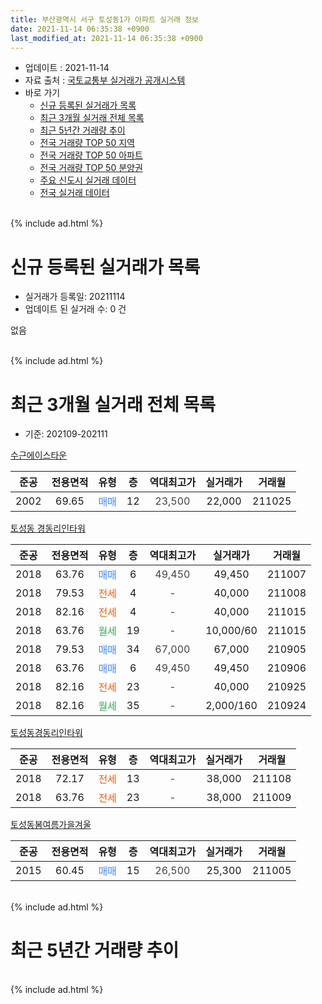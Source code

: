 ```yaml
---
title: 부산광역시 서구 토성동1가 아파트 실거래 정보
date: 2021-11-14 06:35:38 +0900
last_modified_at: 2021-11-14 06:35:38 +0900
---
```


* 업데이트 : 2021-11-14
* 자료 출처 : [국토교통부 실거래가 공개시스템](http://rt.molit.go.kr)
* 바로 가기
    * [신규 등록된 실거래가 목록](#신규-등록된-실거래가-목록)
    * [최근 3개월 실거래 전체 목록](#최근-3개월-실거래-전체-목록)
    * [최근 5년간 거래량 추이](#최근-5년간-거래량-추이)
    * [전국 거래량 TOP 50 지역](https://inasie.github.io/apt-trade-info/최근-3개월-전국에서-가장-거래가-많이-발생한-지역)
    * [전국 거래량 TOP 50 아파트](https://inasie.github.io/apt-trade-info/최근-3개월-전국에서-가장-거래가-많이-발생한-아파트)
    * [전국 거래량 TOP 50 분양권](https://inasie.github.io/apt-trade-info/최근-3개월-전국에서-가장-거래가-많이-발생한-분양권)
    * [주요 신도시 실거래 데이터](https://inasie.github.io/apt-trade-info/주요-신도시)
    * [전국 실거래 데이터](https://inasie.github.io/apt-trade-info/전국)
<br>
{% include ad.html %}
<br>

# 신규 등록된 실거래가 목록
* 실거래가 등록일: 20211114
* 업데이트 된 실거래 수: 0 건

없음

<br>
{% include ad.html %}
<br>

# 최근 3개월 실거래 전체 목록
* 기준: 202109-202111


[수근에이스타운](https://search.naver.com/search.naver?query=%EB%B6%80%EC%82%B0%EA%B4%91%EC%97%AD%EC%8B%9C+%EC%84%9C%EA%B5%AC+%ED%86%A0%EC%84%B1%EB%8F%991%EA%B0%80+%EC%88%98%EA%B7%BC%EC%97%90%EC%9D%B4%EC%8A%A4%ED%83%80%EC%9A%B4)

|준공|전용면적|유형|층|역대최고가|실거래가|거래월|
|:---:|:---:|:---:|:---:|:---:|:---:|:---:|
|2002|69.65|<span style="color:#4285f3">매매</span>|12|<span style="color:#444444">23,500</span>|22,000|211025|

[토성동 경동리인타워](https://search.naver.com/search.naver?query=%EB%B6%80%EC%82%B0%EA%B4%91%EC%97%AD%EC%8B%9C+%EC%84%9C%EA%B5%AC+%ED%86%A0%EC%84%B1%EB%8F%991%EA%B0%80+%ED%86%A0%EC%84%B1%EB%8F%99+%EA%B2%BD%EB%8F%99%EB%A6%AC%EC%9D%B8%ED%83%80%EC%9B%8C)

|준공|전용면적|유형|층|역대최고가|실거래가|거래월|
|:---:|:---:|:---:|:---:|:---:|:---:|:---:|
|2018|63.76|<span style="color:#4285f3">매매</span>|6|<span style="color:#444444">49,450</span>|49,450|211007|
|2018|79.53|<span style="color:#ff5a00">전세</span>|4|<span style="color:#444444">-</span>|40,000|211008|
|2018|82.16|<span style="color:#ff5a00">전세</span>|4|<span style="color:#444444">-</span>|40,000|211015|
|2018|63.76|<span style="color:#34a853">월세</span>|19|<span style="color:#444444">-</span>|10,000/60|211015|
|2018|79.53|<span style="color:#4285f3">매매</span>|34|<span style="color:#444444">67,000</span>|67,000|210905|
|2018|63.76|<span style="color:#4285f3">매매</span>|6|<span style="color:#444444">49,450</span>|49,450|210906|
|2018|82.16|<span style="color:#ff5a00">전세</span>|23|<span style="color:#444444">-</span>|40,000|210925|
|2018|82.16|<span style="color:#34a853">월세</span>|35|<span style="color:#444444">-</span>|2,000/160|210924|

[토성동경동리인타워](https://search.naver.com/search.naver?query=%EB%B6%80%EC%82%B0%EA%B4%91%EC%97%AD%EC%8B%9C+%EC%84%9C%EA%B5%AC+%ED%86%A0%EC%84%B1%EB%8F%991%EA%B0%80+%ED%86%A0%EC%84%B1%EB%8F%99%EA%B2%BD%EB%8F%99%EB%A6%AC%EC%9D%B8%ED%83%80%EC%9B%8C)

|준공|전용면적|유형|층|역대최고가|실거래가|거래월|
|:---:|:---:|:---:|:---:|:---:|:---:|:---:|
|2018|72.17|<span style="color:#ff5a00">전세</span>|13|<span style="color:#444444">-</span>|38,000|211108|
|2018|63.76|<span style="color:#ff5a00">전세</span>|23|<span style="color:#444444">-</span>|38,000|211009|

[토성동봄여름가을겨울](https://search.naver.com/search.naver?query=%EB%B6%80%EC%82%B0%EA%B4%91%EC%97%AD%EC%8B%9C+%EC%84%9C%EA%B5%AC+%ED%86%A0%EC%84%B1%EB%8F%991%EA%B0%80+%ED%86%A0%EC%84%B1%EB%8F%99%EB%B4%84%EC%97%AC%EB%A6%84%EA%B0%80%EC%9D%84%EA%B2%A8%EC%9A%B8)

|준공|전용면적|유형|층|역대최고가|실거래가|거래월|
|:---:|:---:|:---:|:---:|:---:|:---:|:---:|
|2015|60.45|<span style="color:#4285f3">매매</span>|15|<span style="color:#444444">26,500</span>|25,300|211005|


<br>
{% include ad.html %}
<br>

# 최근 5년간 거래량 추이


<div style="width:100%;">
    <canvas id="deal_progress" height="200"></canvas>
</div>

<script>
new Chart(document.getElementById("deal_progress"), {
    type: 'line',
    data: {
        labels: ['201611','201612','201701','201702','201703','201704','201705','201706','201707','201708','201709','201710','201711','201712','201801','201802','201803','201804','201805','201806','201807','201808','201809','201810','201811','201812','201901','201902','201903','201904','201905','201906','201907','201908','201909','201910','201911','201912','202001','202002','202003','202004','202005','202006','202007','202008','202009','202010','202011','202012','202101','202102','202103','202104','202105','202106','202107','202108','202109','202110','202111'],
        datasets: [{
            label: '매매',
            pointRadius: 1,
            data: [1, 2, 1, 2, 1, 1, 0, 2, 0, 0, 1, 0, 0, 0, 6, 6, 7, 7, 7, 5, 8, 10, 9, 15, 4, 5, 6, 4, 1, 3, 4, 1, 2, 3, 2, 6, 4, 6, 3, 3, 1, 3, 2, 8, 2, 5, 8, 1, 13, 6, 4, 4, 7, 6, 2, 1, 0, 1, 2, 3, 0],
            borderColor: "rgba(255, 201, 14, 1)",
            backgroundColor: "rgba(255, 201, 14, 0.5)",
            fill: false,
            lineTension: 0
        },{
            label: '전월세',
            pointRadius: 1,
            data: [1, 2, 1, 2, 0, 0, 1, 1, 0, 1, 0, 1, 0, 0, 0, 1, 1, 1, 2, 3, 8, 14, 25, 23, 18, 20, 11, 5, 5, 1, 1, 1, 5, 1, 5, 1, 3, 2, 1, 5, 1, 0, 3, 3, 2, 8, 11, 4, 6, 9, 2, 3, 7, 2, 3, 1, 1, 1, 2, 4, 1],
            borderColor: "rgba(0, 141, 185, 1)",
            backgroundColor: "rgba(0, 141, 185, 0.5)",
            fill: false,
            lineTension: 0
        }
        ]
    },
    options: {
        responsive: true,
        title: {
            display: false
        },
        tooltips: {
            mode: 'index',
            intersect: false
        },
        hover: {
            mode: 'nearest',
            intersect: true
        },
        scales: {
            xAxes: [{
                display: true,
                scaleLabel: {
                    display: true,
                    labelString: '년/월'
                }
            }],
            yAxes: [{
                display: true,
                ticks: {
                    suggestedMin: 0,
                },
                scaleLabel: {
                    display: true,
                    labelString: '실거래 수'
                }
            }]
        }
    }
});

</script>


<br>
{% include ad.html %}
<br>

